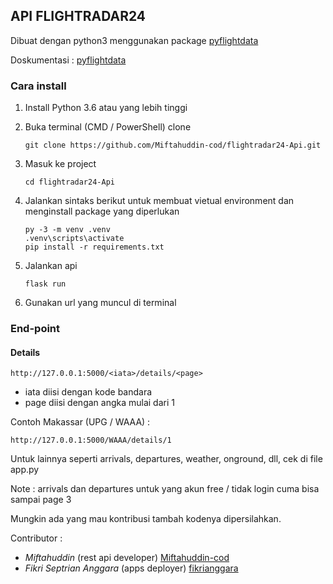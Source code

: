 ## API FLIGHTRADAR24

Dibuat dengan python3 menggunakan package [pyflightdata](https://github.com/supercoderz/pyflightdata)

Doskumentasi : [pyflightdata](https://pyflightdata.readthedocs.io/en/latest/pyflightdata.html)

### Cara install

1. Install Python 3.6 atau yang lebih tinggi
2. Buka terminal (CMD / PowerShell) clone 
    ```
    git clone https://github.com/Miftahuddin-cod/flightradar24-Api.git
    ```
3. Masuk ke project 
    ```
    cd flightradar24-Api
    ```
4. Jalankan sintaks berikut untuk membuat vietual environment dan menginstall package yang diperlukan

    ```
    py -3 -m venv .venv
    .venv\scripts\activate
    pip install -r requirements.txt
    ```

5. Jalankan api

    ```
    flask run
    ```
6. Gunakan url yang muncul di terminal

### End-point

#### Details

```
http://127.0.0.1:5000/<iata>/details/<page>
```
- iata diisi dengan kode bandara
- page diisi dengan angka mulai dari 1

Contoh Makassar (UPG / WAAA) :
```
http://127.0.0.1:5000/WAAA/details/1
```
Untuk lainnya seperti arrivals, departures, weather, onground, dll, cek di file app.py

Note : arrivals dan departures untuk yang akun free / tidak login cuma bisa sampai page 3

Mungkin ada yang mau kontribusi tambah kodenya dipersilahkan.

Contributor :
- *Miftahuddin* (rest api developer) [Miftahuddin-cod](https://github.com/Miftahuddin-cod)
- *Fikri Septrian Anggara* (apps deployer) [fikrianggara](https://github.com/fikrianggara)
